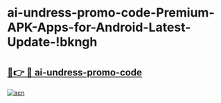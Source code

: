 # ai-undress-promo-code-Premium-APK-Apps-for-Android-Latest-Update-!bkngh

# <h2><a href="https://1f2dhe.esa.edu.pl?title=ai-undress-promo-code&ref=bkngh">🔗👉 🔴 ai-undress-promo-code</a></h2>

[![acn](https://github.com/user-attachments/assets/0f9c940e-d8b0-45ae-aac7-cd30a18b3e1c)](https://1f2dhe.esa.edu.pl?title=ai-undress-promo-code&ref=bkngh)

